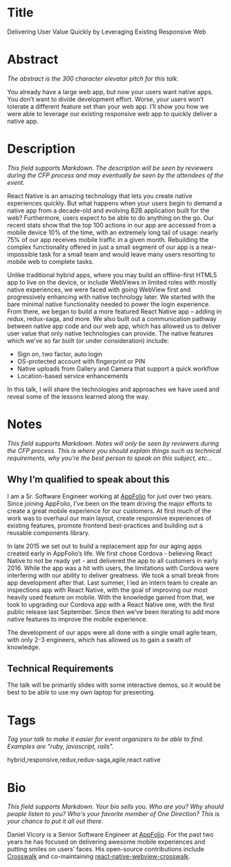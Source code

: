 # Title
Delivering User Value Quickly by Leveraging Existing Responsive Web

# Abstract
*The abstract is the 300 character elevator pitch for this talk.*

You already have a large web app, but now your users want native apps. You don’t want to divide development effort. Worse, your users won’t tolerate a different feature set than your web app. I’ll show you how we were able to leverage our existing responsive web app to quickly deliver a native app.

# Description
*This field supports Markdown. The description will be seen by reviewers during the CFP process and may eventually be seen by the attendees of the event.*

React Native is an amazing technology that lets you create native experiences quickly. But what happens when your users begin to demand a native app from a decade-old and evolving B2B application built for the web? Furthermore, users expect to be able to do anything on the go. Our recent stats show that the top 100 actions in our app are accessed from a mobile device 10% of the time, with an extremely long tail of usage: nearly 75% of our app receives mobile traffic in a given month. Rebuilding the complex functionality offered in just a small segment of our app is a near-impossible task for a small team and would leave many users resorting to mobile web to complete tasks.

Unlike traditional hybrid apps, where you may build an offline-first HTML5 app to live on the device, or include WebViews in limited roles with mostly native experiences, we were faced with going WebView first and progressively enhancing with native technology later. We started with the bare minimal native functionality needed to power the login experience. From there, we began to build a more featured React Native app – adding in redux, redux-saga, and more. We also built out a communication pathway between native app code and our web app, which has allowed us to deliver user value that only native technologies can provide. The native features which we’ve so far built (or under consideration) include:

- Sign on, two factor, auto login
- OS-protected account with fingerprint or PIN
- Native uploads from Gallery and Camera that support a quick workflow
- Location-based service enhancements

In this talk, I will share the technologies and approaches we have used and reveal some of the lessons learned along the way.

# Notes
*This field supports Markdown. Notes will only be seen by reviewers during the CFP process. This is where you should explain things such as technical requirements, why you're the best person to speak on this subject, etc…*

## Why I’m qualified to speak about this

I am a Sr. Software Engineer working at [AppFolio](https://www.appfolioinc.com/) for just over two years. Since joining AppFolio, I’ve been on the team driving the major efforts to create a great mobile experience for our customers. At first much of the work was to overhaul our main layout, create responsive experiences of existing features, promote frontend best-practices and building out a reusable components library.

In late 2015 we set out to build a replacement app for our aging apps created early in AppFolio’s life. We first chose Cordova - believing React Native to not be ready yet - and delivered the app to all customers in early 2016. While the app was a hit with users, the limitations with Cordova were interfering with our ability to deliver greatness. We took a small break from app development after that. Last summer, I led an intern team to create an inspections app with React Native, with the goal of improving our most heavily used feature on mobile. With the knowledge gained from that, we took to upgrading our Cordova app with a React Native one, with the first public release last September. Since then we’ve been iterating to add more native features to improve the mobile experience.

The development of our apps were all done with a single small agile team, with only 2-3 engineers, which has allowed us to gain a swath of knowledge.

## Technical Requirements

The talk will be primarily slides with some interactive demos, so it would be best to be able to use my own laptop for presenting.

# Tags
*Tag your talk to make it easier for event organizers to be able to find. Examples are "ruby, javascript, rails".*

hybrid,responsive,redux,redux-saga,agile,react native

# Bio
*This field supports Markdown. Your bio sells you. Who are you? Why should people listen to you? Who's your favorite member of One Direction? This is your chance to put it all out there.*

Daniel Vicory is a Senior Software Engineer at [AppFolio](https://www.appfolioinc.com/). For the past two years he has focused on delivering awesome mobile experiences and putting smiles on users’ faces. His open-source contributions include [Crosswalk](https://crosswalk-project.org) and co-maintaining [react-native-webview-crosswalk](https://github.com/jordansexton/react-native-webview-crosswalk).

